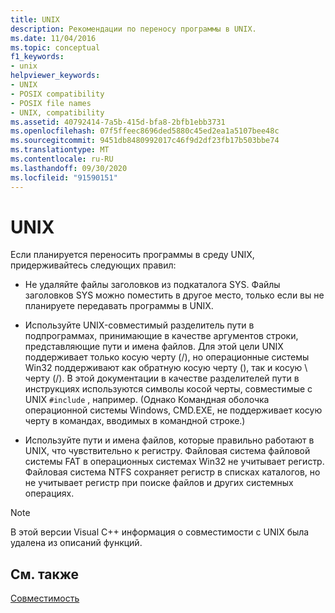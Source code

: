```yaml
---
title: UNIX
description: Рекомендации по переносу программы в UNIX.
ms.date: 11/04/2016
ms.topic: conceptual
f1_keywords:
- unix
helpviewer_keywords:
- UNIX
- POSIX compatibility
- POSIX file names
- UNIX, compatibility
ms.assetid: 40792414-7a5b-415d-bfa8-2bfb1ebb3731
ms.openlocfilehash: 07f5ffeec8696ded5880c45ed2ea1a5107bee48c
ms.sourcegitcommit: 9451db8480992017c46f9d2df23fb17b503bbe74
ms.translationtype: MT
ms.contentlocale: ru-RU
ms.lasthandoff: 09/30/2020
ms.locfileid: "91590151"
---
```

# <a name="unix"></a>UNIX

Если планируется переносить программы в среду UNIX, придерживайтесь следующих правил:

- Не удаляйте файлы заголовков из подкаталога SYS. Файлы заголовков SYS можно поместить в другое место, только если вы не планируете передавать программы в UNIX.

- Используйте UNIX-совместимый разделитель пути в подпрограммах, принимающие в качестве аргументов строки, представляющие пути и имена файлов. Для этой цели UNIX поддерживает только косую черту (/), но операционные системы Win32 поддерживают как обратную косую черту (), так и косую \\ черту (/). В этой документации в качестве разделителей пути в инструкциях используются символы косой черты, совместимые с UNIX `#include` , например. (Однако Командная оболочка операционной системы Windows, CMD.EXE, не поддерживает косую черту в командах, вводимых в командной строке.)

- Используйте пути и имена файлов, которые правильно работают в UNIX, что чувствительно к регистру. Файловая система файловой системы FAT в операционных системах Win32 не учитывает регистр. Файловая система NTFS сохраняет регистр в списках каталогов, но не учитывает регистр при поиске файлов и других системных операциях.

> [!NOTE]
>  В этой версии Visual C++ информация о совместимости с UNIX была удалена из описаний функций.

## <a name="see-also"></a>См. также

[Совместимость](../c-runtime-library/compatibility.md)

